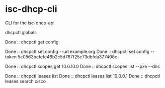 # isc-dhcp-cli
CLI for the isc-dhcp-api

dhcpctl globals



Done :: dhcpctl get config

Done :: dhcpctl set config --url example.org
Done :: dhcpctl set config --token 5c0563bcfcfc48b2c5d787f25c73dbfda377408c

Done :: dhcpctl scopes get 10.6.10.0
Done :: dhcpctl scopes list --pxe --dns

Done :: dhcpctl leases list
Done :: dhcpctl leases list 10.0.0.1
Done :: dhcpctl leases search cisco 





